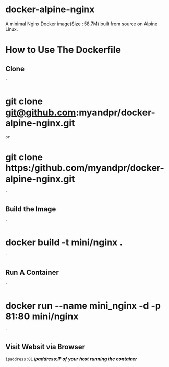 # docker-alpine-nginx
A minimal Nginx Docker image(Size : 58.7M) built from source on Alpine Linux.

# How to Use The Dockerfile
## Clone
`
# git clone git@github.com:myandpr/docker-alpine-nginx.git
`
or
`
# git clone https:/github.com/myandpr/docker-alpine-nginx.git
`
## Build the Image
`
# docker build -t mini/nginx .
`
## Run A Container
`
# docker run --name mini_nginx -d -p 81:80 mini/nginx
`
## Visit Websit via Browser
`
ipaddress:81
`
***ipaddress:IP of your host running the container***
